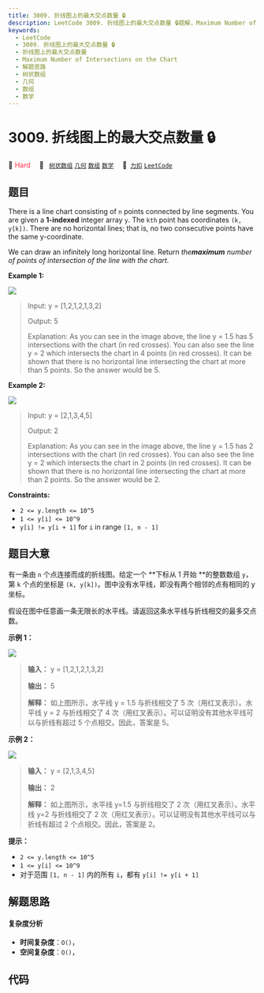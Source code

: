 ```yaml
---
title: 3009. 折线图上的最大交点数量 🔒
description: LeetCode 3009. 折线图上的最大交点数量 🔒题解，Maximum Number of Intersections on the Chart，包含解题思路、复杂度分析以及完整的 JavaScript 代码实现。
keywords:
  - LeetCode
  - 3009. 折线图上的最大交点数量 🔒
  - 折线图上的最大交点数量
  - Maximum Number of Intersections on the Chart
  - 解题思路
  - 树状数组
  - 几何
  - 数组
  - 数学
---
```


# 3009. 折线图上的最大交点数量 🔒

🔴 <font color=#ff334b>Hard</font>&emsp; 🔖&ensp; [`树状数组`](/tag/binary-indexed-tree.md) [`几何`](/tag/geometry.md) [`数组`](/tag/array.md) [`数学`](/tag/math.md)&emsp; 🔗&ensp;[`力扣`](https://leetcode.cn/problems/maximum-number-of-intersections-on-the-chart) [`LeetCode`](https://leetcode.com/problems/maximum-number-of-intersections-on-the-chart)

## 题目

There is a line chart consisting of `n` points connected by line segments. You
are given a **1-indexed** integer array `y`. The `kth` point has coordinates
`(k, y[k])`. There are no horizontal lines; that is, no two consecutive points
have the same y-coordinate.

We can draw an infinitely long horizontal line. Return _the**maximum** number
of points of intersection of the line with the chart_.



**Example 1:**

**![](https://fastly.jsdelivr.net/gh/doocs/leetcode@main/solution/3000-3099/3009.Maximum%20Number%20of%20Intersections%20on%20the%20Chart/images/20231208-020549.jpeg)**

> Input: y = [1,2,1,2,1,3,2]
> 
> Output: 5
> 
> Explanation: As you can see in the image above, the line y = 1.5 has 5 intersections with the chart (in red crosses). You can also see the line y = 2 which intersects the chart in 4 points (in red crosses). It can be shown that there is no horizontal line intersecting the chart at more than 5 points. So the answer would be 5.

**Example 2:**

**![](https://fastly.jsdelivr.net/gh/doocs/leetcode@main/solution/3000-3099/3009.Maximum%20Number%20of%20Intersections%20on%20the%20Chart/images/20231208-020557.jpeg)**

> Input: y = [2,1,3,4,5]
> 
> Output: 2
> 
> Explanation: As you can see in the image above, the line y = 1.5 has 2 intersections with the chart (in red crosses). You can also see the line y = 2 which intersects the chart in 2 points (in red crosses). It can be shown that there is no horizontal line intersecting the chart at more than 2 points. So the answer would be 2.

**Constraints:**

  * `2 <= y.length <= 10^5`
  * `1 <= y[i] <= 10^9`
  * `y[i] != y[i + 1]` for `i` in range `[1, n - 1]`


## 题目大意

有一条由 `n` 个点连接而成的折线图。给定一个 **下标从 1 开始  **的整数数组 `y`，第 `k` 个点的坐标是 `(k,
y[k])`。图中没有水平线，即没有两个相邻的点有相同的 y 坐标。

假设在图中任意画一条无限长的水平线。请返回这条水平线与折线相交的最多交点数。



**示例 1：**

**[![](https://fastly.jsdelivr.net/gh/doocs/leetcode@main/solution/3000-3099/3009.Maximum%20Number%20of%20Intersections%20on%20the%20Chart/images/20231208-020549.jpeg)](https://fastly.jsdelivr.net/gh/doocs/leetcode@main/solution/3000-3099/3009.Maximum%20Number%20of%20Intersections%20on%20the%20Chart/images/20231208-020549.jpeg)**

> 
> 
> 
> 
> 
> **输入：** y = [1,2,1,2,1,3,2]
> 
> **输出：** 5
> 
> **解释：** 如上图所示，水平线 y = 1.5 与折线相交了 5 次（用红叉表示）。水平线 y = 2 与折线相交了 4 次（用红叉表示）。可以证明没有其他水平线可以与折线有超过 5 个点相交。因此，答案是 5。
> 
> 

**示例 2：**

**![](https://fastly.jsdelivr.net/gh/doocs/leetcode@main/solution/3000-3099/3009.Maximum%20Number%20of%20Intersections%20on%20the%20Chart/images/20231208-020557.jpeg)**

> 
> 
> 
> 
> 
> **输入：** y = [2,1,3,4,5]
> 
> **输出：** 2
> 
> **解释：** 如上图所示，水平线 y=1.5 与折线相交了 2 次（用红叉表示）。水平线 y=2 与折线相交了 2 次（用红叉表示）。可以证明没有其他水平线可以与折线有超过 2 个点相交。因此，答案是 2。
> 
> 



**提示：**

  * `2 <= y.length <= 10^5`
  * `1 <= y[i] <= 10^9`
  * 对于范围 `[1, n - 1]` 内的所有 `i`，都有 `y[i] != y[i + 1]`


## 解题思路

#### 复杂度分析

- **时间复杂度**：`O()`，
- **空间复杂度**：`O()`，

## 代码

```javascript

```
